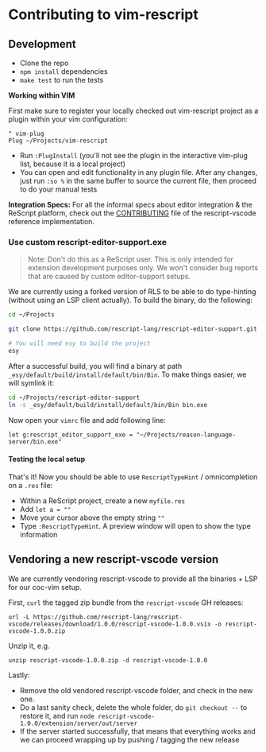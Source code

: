 # Contributing to vim-rescript

## Development

- Clone the repo
- `npm install` dependencies
- `make test` to run the tests

**Working within VIM**

First make sure to register your locally checked out vim-rescript project as a plugin within your vim configuration:

```vim
" vim-plug
Plug ~/Projects/vim-rescript
```

- Run `:PlugInstall` (you'll not see the plugin in the interactive vim-plug list, because it is a local project)
- You can open and edit functionality in any plugin file. After any changes, just run `:so %` in the same buffer to source the current file, then proceed to do your manual tests

**Integration Specs:**
For all the informal specs about editor integration & the ReScript platform, check out the [CONTRIBUTING](https://github.com/rescript-lang/rescript-vscode/blob/master/CONTRIBUTING.md) file of the rescript-vscode reference implementation.

### Use custom rescript-editor-support.exe

> Note: Don't do this as a ReScript user. This is only intended for extension development purposes only.
> We won't consider bug reports that are caused by custom editor-support setups.

We are currently using a forked version of RLS to be able to do type-hinting (without using an LSP client actually). To build the binary, do the following:

```bash
cd ~/Projects

git clone https://github.com/rescript-lang/rescript-editor-support.git

# You will need esy to build the project
esy
```

After a successful build, you will find a binary at path `_esy/default/build/install/default/bin/Bin`. To make things easier, we will symlink it:

```bash
cd ~/Projects/rescript-editor-support
ln -s _esy/default/build/install/default/bin/Bin bin.exe
```

Now open your `vimrc` file and add following line:

```vim
let g:rescript_editor_support_exe = "~/Projects/reason-language-server/bin.exe"
```

#### Testing the local setup

That's it! Now you should be able to use `RescriptTypeHint` / omnicompletion on a `.res` file:

- Within a ReScript project, create a new `myfile.res`
- Add `let a = ""`
- Move your cursor above the empty string `""`
- Type `:RescriptTypeHint`. A preview window will open to show the type information



## Vendoring a new rescript-vscode version

We are currently vendoring rescript-vscode to provide all the binaries + LSP for our coc-vim setup.

First, `curl` the tagged zip bundle from the `rescript-vscode` GH releases:

```
url -L https://github.com/rescript-lang/rescript-vscode/releases/download/1.0.0/rescript-vscode-1.0.0.vsix -o rescript-vscode-1.0.0.zip
```

Unzip it, e.g.

```
unzip rescript-vscode-1.0.0.zip -d rescript-vscode-1.0.0
```

Lastly:

- Remove the old vendored rescript-vscode folder, and check in the new one.
- Do a last sanity check, delete the whole folder, do `git checkout --` to restore it, and run `node rescript-vscode-1.0.0/extension/server/out/server`
- If the server started successfully, that means that everything works and we can proceed wrapping up by pushing / tagging the new release
